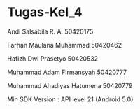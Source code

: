 # Tugas-Kel_4

Andi Salsabila R. A. 50420175

Farhan Maulana Muhammad 50420462

Hafizh Dwi Prasetyo 50420532

Muhammad Adam Firmansyah 50420777

Muhammad Ahadiyas Hatumena 50420779





Min SDK Version : API level 21 (Android 5.0)
